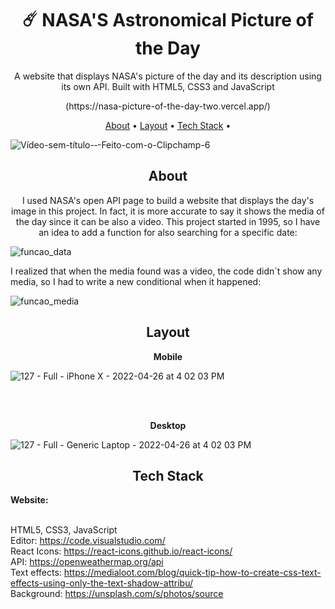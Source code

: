 
<h1 align="center">☄️ NASA'S Astronomical Picture of the Day</h1>
<p align="center">A website that displays NASA's picture of the day and its description using its own API. Built with HTML5, CSS3 and JavaScript</p>
<p align="center">(https://nasa-picture-of-the-day-two.vercel.app/)</p>


<p align="center">
 <a href="#about">About</a> •
 <a href="#layout">Layout</a> • 
 <a href="#tech-stack">Tech Stack</a> • 
  
 
</p>

![Vídeo-sem-título-‐-Feito-com-o-Clipchamp-_6_](https://user-images.githubusercontent.com/102549776/171742774-f819652f-85a6-499f-8d56-e50d5fb7cc09.gif)



<h2 align="center">About</h2>

<p align="center">I used NASA's open API page to build a website that displays the day's image in this project. In fact, it is more accurate to say it shows the media of the day since it can be also a video. This project started in 1995, so I have an idea to add a function for also searching for a specific date:


![funcao_data](https://user-images.githubusercontent.com/102549776/171747113-78e15e54-cc60-41b7-b4c1-ceab35d1e6bb.png)


I realized that when the media found was a video, the code didn`t show any media, so I had to write a new conditional when it happened:
 
 ![funcao_media](https://user-images.githubusercontent.com/102549776/171747141-c4b59ebd-be96-4823-a233-12089b7f313e.png)


</p>

 


          


<h2 align="center">Layout</h2>

<p align="center"><strong>Mobile</strong></p>

![127 - Full - iPhone X - 2022-04-26 at 4 02 03 PM](https://user-images.githubusercontent.com/102549776/165373361-60927482-5a10-42bf-ae87-440c7078e95e.jpg)


<br><br>

<p align="center"><strong>Desktop</strong></p>

![127 - Full - Generic Laptop - 2022-04-26 at 4 02 03 PM](https://user-images.githubusercontent.com/102549776/165373204-08918046-11d6-461b-bee6-f8bd15a9006b.jpg)</p>




<h2 align="center">Tech Stack</h2>

<strong>Website:</strong><br><br>

HTML5, CSS3, JavaScript<br>
Editor: https://code.visualstudio.com/<br>
React Icons: https://react-icons.github.io/react-icons/<br>
API: https://openweathermap.org/api<br>
Text effects: https://medialoot.com/blog/quick-tip-how-to-create-css-text-effects-using-only-the-text-shadow-attribu/<br>
Background: https://unsplash.com/s/photos/source



